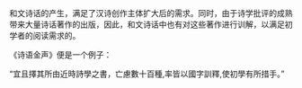 和文诗话的产生，满足了汉诗创作主体扩大后的需求。同时，由于诗学批评的成熟带来大量诗话著作的出版，因此，和文诗话中也有对这些著作进行训解，以满足初学者的阅读需求的。

《诗语金声》便是一个例子：

“宜且擇其所由近時詩學之書，亡慮數十百種,率皆以國字訓釋,使初學有所措手。”

